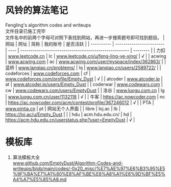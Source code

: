 # 风铃的算法笔记
 Fengling's algorithm codes and writeups\
 文件目录已施工完毕\
 文件名中的前两个字母可对照下表找到网站，再进一步搜索题号即可找到题目。
| 网站       | 网址                     | 简称 | 我的账号                                              | 是否活跃 |
| ---------- | ------------------------ | ---- | ----------------------------------------------------- | -------- |
| 力扣       | www.leetcode.cn          | lc   | www.leetcode.cn/u/feng-ling-ye-xing/                  | √        |
| acwing     | www.acwing.com           | ac   | www.acwing.com/user/myspace/index/362863/             |
| 蓝桥       | www.lanqiao.cn/problems/ | lq   | www.lanqiao.cn/users/2589722/                         |
| codeforces | www.codeforces.com       | cf   | www.codeforces.com/profile/Empty_Dust                 | √        |
| atcoder    | www.atcoder.jp           | at   | www.atcoder.jp/users/Empty_Dust                       |
| coderwar   | www.codewars.com         | cw   | www.codewars.com/users/EmptyDust                      |
| 洛谷       | www.luogu.com.cn         | lg   | www.luogu.com.cn/user/1132118                         | √        |
| 牛客       | https://ac.nowcoder.com  | nc   | https://ac.nowcoder.com/acm/contest/profile/367246012 | √        |
| PTA        | www.pintia.cn            | pt   | 网站无个人界面                                        |
| libre      | loj.ac                   | lb   | https://loj.ac/u/Empty_Dust                           |          |
| hdu        | acm.hdu.edu.cn/          | hd   | https://acm.hdu.edu.cn/userstatus.php?user=EmptyDust  | √        |

# 模板库
1. 算法模板大全\
www.github.com/EmptyDust/Algorithm-Codes-and-writeups/blob/main/codes/-0x20_misc/%E7%AE%97%E6%B3%95%E5%9F%BA%E7%A1%80%E8%AF%BE%E6%A8%A1%E6%9D%BF%E5%A4%A7%E5%85%A8.md
